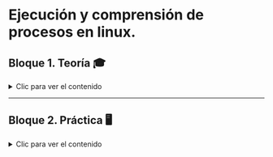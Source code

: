 # Ejecución y comprensión de procesos en linux.

## Bloque 1. Teoría 🎓

<details>

<summary>Clic para ver el contenido</summary>

### Ejercicio 1 - Define qué es un proceso y en qué se diferencia de un programa.

- **Proceso**: proceso se trata de un programa que entra en ejecución. Los procesos son una sucesión de instrucciones que pretenden llegar a un estado final o que persiguen realizar una tarea concreta.

- **Programa**: programa es un algoritmo que genera una secuencia de instrucciones con las que podemos realizar una tarea concreta. 


- **Diferencia**:
El programa es la secuencia de instrucciones escrita en un lenguaje de programación dado y un proceso es la instancia de ejecución de un programa.

[Referencia 1](https://www.profesionalreview.com/2019/09/23/proceso-informatico/)

[Referencia 2](https://lsi.vc.ehu.eus/pablogn/docencia/manuales/SO/TemasSOuJaen/DEFINICIONYCONTROLDEPROCESO/1y2Queesunproceso.EstadoyTransiciones.htm#:~:text=Un%20programa%20es%20una%20secuencia,%2C%20pila%20y%20datos%2C%20etc.)

---

### Ejercicio 2 - Explica qué es el kernel y su papel en la gestión de procesos.

El Kernel o núcleo, es una parte fundamental del sistema operativo que se encarga de conceder el acceso al hardware de forma segura para todo el software que lo solicita, el Kernel es una pequeña e invisible parte del sistema operativo, pero la más importante, ya que sin esta no podría funcionar.

El Kernel o núcleo de un sistema operativo sirve para administrar los recursos de hardware solicitados por los diferentes elementos de software y hacer de intermediario decidiendo a que y cuando se concede este acceso evitando así sobrecarga del sistema, recursos innecesarios y acceso a software malicioso al propio Kernel y llegar a poder controlar así todo el sistema. De este modo el Kernel sirve como elemento de seguridad teniendo que pasar por varias capas antes de poder tener acceso, además tiene que distribuir los recursos de manera eficiente y ordenada para que el Hardware trabaje junto al Software de la mejor manera posible.

[Referencia](https://www.geeknetic.es/Kernel/que-es-y-para-que-sirve)

---

### Ejercicio 3 - ¿Qué son PID y PPID? Explica con un ejemplo.

El `PID` es el número único que se le asigna a un proceso que lo identifica en el sistema cuando un programa es ejecutado.
Por otra parte, el `PPID` es el ID de proceso principal que indica qué proceso lo inició. En otras palabras, el `PPID` es el `PID` del proceso principal.

Por ejemplo, si el proceso1 con un con un `PID` de 101 inicia un proceso llamado proceso2, este recibirá un `PID` único, como 3240, pero el `PPID` de 101. Se trata de una relación padre-hijo. Un solo proceso padre puede generar varios procesos hijos, cada uno con un `PID` único, pero todos con el mismo `PPID`.

[Referencia](https://stackoverflow.com/questions/30493424/what-is-the-difference-between-a-process-pid-ppid-uid-euid-gid-and-egid#:~:text=The%20PPID%20is%20the%20PID,It's%20a%20parent%2Dchild%20relationship.)

---

### Ejercicio 4 - Describe qué es un cambio de contexto y por qué es costoso.

Un **cambio de contexto** consiste en la ejecución de una rutina perteneciente al núcleo del sistema operativo multitarea de una computadora, cuyo propósito es parar la ejecución de un hilo o proceso para dar paso a la ejecución de otro distinto.

En principio, una computadora que dispone de un único microprocesador solamente puede ejecutar un proceso al mismo tiempo. No es posible ejecutar otro proceso hasta que ha finalizado el anterior.

No obstante, es posible alternar el uso de la CPU entre varios procesos durante cortos periodos de tiempo. Esto se denomina ejecución concurrente o multiprogramación.

Además, durante la ejecución de un proceso existen muchos tiempos muertos donde no es necesario el uso de la CPU . Se trata de los momentos en los que el programa está esperando a que finalice una operación de entrada/salida, por ejemplo, una lectura desde el disco duro. Estos tiempos muertos podrían aprovecharse para ejecutar otro programa.

Se detalla en **cuatro** pasos ordenados:

1. Salvar el estado del programa que se estaba ejecutando.
2. Seleccionar otro programa para ejecutar.
3. Restaura el estado del programa seleccionado.
4. Ejecuta el programa seleccionado.


El motivo por el cual es costoso

[Referencia 1](https://es.wikipedia.org/wiki/Cambio_de_contexto)



---

### Ejercicio 5 - Explica qué es un PCB (Process Control Block) y qué información almacena.

El PCB (Process Control Block) o Bloque de Control de Proceso es una estructura de datos utilizada por los sistemas operativos para mantener y gestionar la información asociada a cada proceso que se encuentra en ejecución en el sistema.

Cada vez que se crea un proceso, el sistema operativo asigna un PCB en memoria para almacenar toda la información relevante sobre ese proceso. El PCB contiene detalles importantes como:

ID del proceso
Estado del proceso (suspendido, en espera,…)
Información de la CPU (contenido de los registros como el PC)
Información de memoria (espacio asignado)
Información de recursos (archivos abiertos, E/S,…)
Información de planificación (prioridad)

[Referencia](https://www.profesionalreview.com/2023/08/15/cpu-cambio-contexto/)

---

### Ejercicio 6 - Diferencia entre proceso padre y proceso hijo.

Un proceso iniciado por un programa o mandato es un proceso padre; un proceso hijo es el producto del proceso padre. Un proceso padre puede tener varios procesos hijo, pero un proceso hijo sólo puede tener un padre.

[Referencia](https://www.ibm.com/docs/es/aix/7.2.0?topic=processes-)

---

### Ejercicio 7 - Explica qué ocurre cuando un proceso queda huérfano en Linux.

Un proceso huérfano ocurre cuando un proceso padre finaliza antes que su proceso hijo, dejándolo ejecutándose sin su padre original. En sistemas Linux, los procesos hijos huérfanos son adoptados automáticamente por el proceso inito systemd(normalmente PID 1), lo que les permite continuar ejecutándose en segundo plano. En Windows, los procesos huérfanos también continúan ejecutándose, pero sin una relación padre-hijo, lo que dificulta la gestión y la limpieza de procesos. Aunque los procesos huérfanos no consumen recursos excesivos por naturaleza, su presencia involuntaria puede indicar fallos de diseño, fugas de recursos o una gestión ineficiente de los procesos dentro de las aplicaciones de software.

[Referencia](https://www.greptile.com/bug-wiki/memory-resource-management/orphaned-process)

---

### Ejercicio 8 - ¿Qué es un proceso zombie? Da un ejemplo de cómo puede ocurrir.

En sistemas operativos `Unix`, un proceso zombi o "defunct" (difunto) es un proceso que ha completado su ejecución pero aún tiene una entrada en la tabla de procesos,​ lo que permite al proceso que lo ha creado leer el estado de su salida.

[Referencia 1](https://es.wikipedia.org/wiki/Proceso_zombie)

[Referencia 2]()

---

### Ejercicio 9 - Diferencia entre concurrencia y paralelismo.

La concurrencia se enfoca más en el diseño del software, el paralelismo se relaciona con la ejecución de este.

Asimismo, es posible plantear una diferenciación en lo que respecta al proceder de concurrencia y paralelismo, ya que, por un lado, el paralelismo ejecuta múltiples tareas de forma simultánea, y por otra parte, la concurrencia computacional ejecuta y gestiona diversas tareas al mismo tiempo. Esto quiere decir que la concurrencia contribuye al procesamiento de varias tareas al tiempo y el paralelismo se encarga de dar resolución a una sola tarea de forma más eficiente.

[Referencia](https://keepcoding.io/blog/paralelismo-y-concurrencia-computacional/)

---

### Ejercicio 10 - Explica qué es un hilo (thread) y en qué se diferencia de un proceso.

Un hilo (thread) es la unidad más pequeña de procesamiento que puede ser ejecutada por un sistema operativo.  Dentro de un proceso, los hilos comparten el mismo espacio de memoria y otros recursos, como archivos abiertos o señales recibidas. Los hilos permiten que un proceso realice múltiples tareas simultáneamente o en paralelo.

[Referencia](https://www.mentorestech.com/resource-blog-content/process-vs-threads)

---
</details>

----




## Bloque 2. Práctica 🖥️
<details>

<summary>Clic para ver el contenido</summary>

### Ejercicio 11 - Usa echo $$ para mostrar el PID del proceso actual.



```bash
cdiagal@Carlos:~$ echo $$
227
```

### Ejercicio 12 - Usa echo $PPID para mostrar el PID del proceso padre.


```bash
cdiagal@Carlos:~$ echo $PPID
224
```

### Ejercicio 13 - Ejecuta pidof systemd y explica el resultado.



```bash
cdiagal@Carlos:~$ pidof systemd
405
```
pidof → comando que devuelve el identificador de proceso `(PID)` de un programa que está corriendo.

systemd → es el sistema de inicio y gestor de servicios que arranca primero en muchas distribuciones Linux modernas. Se encarga de inicializar el sistema y gestionar procesos.

405 → es el número de proceso `(PID)` asignado por el kernel a systemd.

Comprobación:

```bash
cdiagal@Carlos:~$ ps -p 405 -o pid,ppid,cmd
    PID    PPID CMD
    405       1 /usr/lib/systemd/systemd --user
```

### Ejercicio 14 - Abre un programa gráfico (ejemplo: gedit) y usa pidof para obtener sus PID.

En mi caso estoy con la WSL en windows por lo que haré la comprobación con `nano`

```bash
cdiagal@Carlos:~$ nano &
pidof nano
[1] 601
cdiagal@Carlos:~$ nano & pidof nano
[2] 603
603 601

[1]-  Stopped                 nano

[2]+  Stopped                 nano
cdiagal@Carlos:~$ nano & pidof nano
[3] 605
605 603 601
```

prueba hecha con el comando tres veces para aclarar que a cada proceso le da un `PID` y suspende los anteriores.

### Ejercicio 15 - Ejecuta ps -e y explica qué significan sus columnas.



```bash
    PID TTY          TIME CMD
      1 ?        00:00:01 systemd
      2 ?        00:00:00 init-systemd(Ub
      6 ?        00:00:00 init
     52 ?        00:00:00 systemd-journal
    101 ?        00:00:00 systemd-udevd
    111 ?        00:00:00 systemd-resolve
    112 ?        00:00:00 systemd-timesyn
    183 ?        00:00:00 cron
    184 ?        00:00:00 dbus-daemon
    200 ?        00:00:00 systemd-logind
    203 ?        00:00:00 wsl-pro-service
    219 hvc0     00:00:00 agetty
    222 ?        00:00:00 SessionLeader
    223 ?        00:00:00 rsyslogd
    224 ?        00:00:00 Relay(227)
    227 pts/0    00:00:00 bash
    228 tty1     00:00:00 agetty
    229 pts/1    00:00:00 login
    240 ?        00:00:00 unattended-upgr
    405 ?        00:00:00 systemd
    407 ?        00:00:00 (sd-pam)
    426 pts/1    00:00:00 bash
    601 pts/0    00:00:00 nano
    603 pts/0    00:00:00 nano
    605 pts/0    00:00:00 nano
    609 pts/0    00:00:00 ps
```
- **PID** - IDentificador único que se le asigna al proceso en el sistema.

- **TTY** - Teletype, es decir, Indica el terminal asociado al proceso (? no tiene ninguna terminal, pts/ es un pseudoterminal o sesiones abiertas dentro del shell y tty* es terminal física o consola virtual).

- **TIME** - El tiempo total de CPU que lleva consumiendo desde que arrancó el proceso.


### Ejercicio 11 -



```bash

```

### Ejercicio 11 -



```bash

```

### Ejercicio 11 -



```bash

```

### Ejercicio 11 -



```bash

```

### Ejercicio 11 -



```bash

```

</details>
